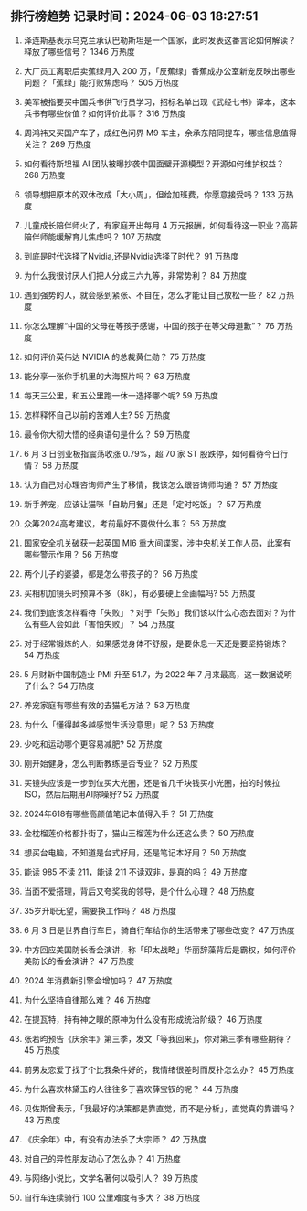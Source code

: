 
## 排行榜趋势 记录时间：2024-06-03 18:27:51
  
  1. 泽连斯基表示乌克兰承认巴勒斯坦是一个国家，此时发表这番言论如何解读？释放了哪些信号？ 1346 万热度
    
  2. 大厂员工离职后卖蕉绿月入 200 万，「反蕉绿」香蕉成办公室新宠反映出哪些问题？「蕉绿」能打败焦虑吗？ 505 万热度
    
  3. 美军被指要买中国兵书供飞行员学习，招标名单出现《武经七书》译本，这本兵书有哪些价值？如何评价此事？ 316 万热度
    
  4. 周鸿祎又买国产车了，成红色问界 M9 车主，余承东陪同提车，哪些信息值得关注？ 269 万热度
    
  5. 如何看待斯坦福 AI 团队被曝抄袭中国面壁开源模型？开源如何维护权益？ 268 万热度
    
  6. 领导想把原本的双休改成「大小周」，但给加班费，你愿意接受吗？ 133 万热度
    
  7. 儿童成长陪伴师火了，有家庭开出每月 4 万元报酬，如何看待这一职业？高薪陪伴师能缓解育儿焦虑吗？ 107 万热度
    
  8. 到底是时代选择了Nvidia,还是Nvidia选择了时代？ 91 万热度
    
  9. 为什么我很讨厌人们把人分成三六九等，非常势利？ 84 万热度
    
  10. 遇到强势的人，就会感到紧张、不自在，怎么才能让自己放松一些？ 82 万热度
    
  11. 你怎么理解“中国的父母在等孩子感谢，中国的孩子在等父母道歉”？ 76 万热度
    
  12. 如何评价英伟达 NVIDIA 的总裁黄仁勋？ 75 万热度
    
  13. 能分享一张你手机里的大海照片吗？ 63 万热度
    
  14. 每天三公里，和五公里跑一休一选择哪个呢? 59 万热度
    
  15. 怎样释怀自己以前的苦难人生? 59 万热度
    
  16. 最令你大彻大悟的经典语句是什么？ 59 万热度
    
  17. 6 月 3 日创业板指震荡收涨 0.79%，超 70 家 ST 股跌停，如何看待今日行情？ 58 万热度
    
  18. 认为自己对心理咨询师产生了移情，我该怎么跟咨询师沟通？ 57 万热度
    
  19. 新手养宠，应该让猫咪「自助用餐」还是「定时吃饭」？ 57 万热度
    
  20. 众筹2024高考建议，考前最好不要做什么事？ 56 万热度
    
  21. 国家安全机关破获一起英国 MI6 重大间谍案，涉中央机关工作人员，此案有哪些警示作用？ 56 万热度
    
  22. 两个儿子的婆婆，都是怎么带孩子的？ 56 万热度
    
  23. 买相机加镜头时预算不多（8k），有必要硬上全画幅吗? 55 万热度
    
  24. 我们到底该怎样看待「失败」？对于「失败」我们该以什么心态去面对？为什么有些人会如此「害怕失败」？ 54 万热度
    
  25. 对于经常锻炼的人，如果感觉身体不舒服，是要休息一天还是要坚持锻炼？ 54 万热度
    
  26. 5 月财新中国制造业 PMI 升至 51.7，为 2022 年 7 月来最高，这一数据说明了什么？ 54 万热度
    
  27. 养宠家庭有哪些有效的去猫毛方法？ 53 万热度
    
  28. 为什么「懂得越多越感觉生活没意思」呢？ 53 万热度
    
  29. 少吃和运动哪个更容易减肥? 52 万热度
    
  30. 刚开始健身，怎么判断教练是否专业？ 52 万热度
    
  31. 买镜头应该是一步到位买大光圈，还是省几千块钱买小光圈，拍的时候拉ISO，然后后期用AI除噪好? 52 万热度
    
  32. 2024年618有哪些高颜值笔记本值得入手？ 51 万热度
    
  33. 金枕榴莲价格都扑街了，猫山王榴莲为什么还这么贵？ 50 万热度
    
  34. 想买台电脑，不知道是台式好用，还是笔记本好用？ 50 万热度
    
  35. 能读 985 不读 211，能读 211 不读双非，是真的吗？ 49 万热度
    
  36. 当面不爱搭理，背后又夸奖我的领导，是个什么心理？ 48 万热度
    
  37. 35岁升职无望，需要换工作吗？ 48 万热度
    
  38. 6 月 3 日是世界自行车日，骑自行车给你的生活带来了哪些改变？ 47 万热度
    
  39. 中方回应美国防长香会演讲，称「印太战略」华丽辞藻背后是霸权，如何评价美防长的香会演讲？ 47 万热度
    
  40. 2024 年消费新引擎会增加吗？ 47 万热度
    
  41. 为什么坚持自律那么难？ 46 万热度
    
  42. 在提瓦特，持有神之眼的原神为什么没有形成统治阶级？ 46 万热度
    
  43. 张若昀预告《庆余年》第三季，发文「等我回来」，你对第三季有哪些期待？ 45 万热度
    
  44. 前男友恋爱了找了个比我条件好的，我情绪很差时而反扑怎么办？ 45 万热度
    
  45. 为什么喜欢林黛玉的人往往多于喜欢薛宝钗的呢？ 44 万热度
    
  46. 贝佐斯曾表示，「我最好的决策都是靠直觉，而不是分析」，直觉真的靠谱吗？ 43 万热度
    
  47. 《庆余年》中，有没有办法杀了大宗师？ 42 万热度
    
  48. 对自己的异性朋友动心了怎么办？ 41 万热度
    
  49. 与网络小说比，文学名著何以吸引人？ 39 万热度
    
  50. 自行车连续骑行 100 公里难度有多大？ 38 万热度
    